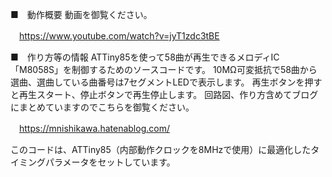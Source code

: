 ■　動作概要
動画を御覧ください。

　https://www.youtube.com/watch?v=jyT1zdc3tBE


■　作り方等の情報
ATTiny85を使って58曲が再生できるメロディIC「M8058S」を制御するためのソースコードです。
10MΩ可変抵抗で58曲から選曲、選曲している曲番号は7セグメントLEDで表示します。
再生ボタンを押すと再生スタート、停止ボタンで再生停止します。
回路図、作り方含めてブログにまとめていますのでこちらを御覧ください。

　https://mnishikawa.hatenablog.com/


このコードは、ATTiny85（内部動作クロックを8MHzで使用）に最適化したタイミングパラメータをセットしています。




